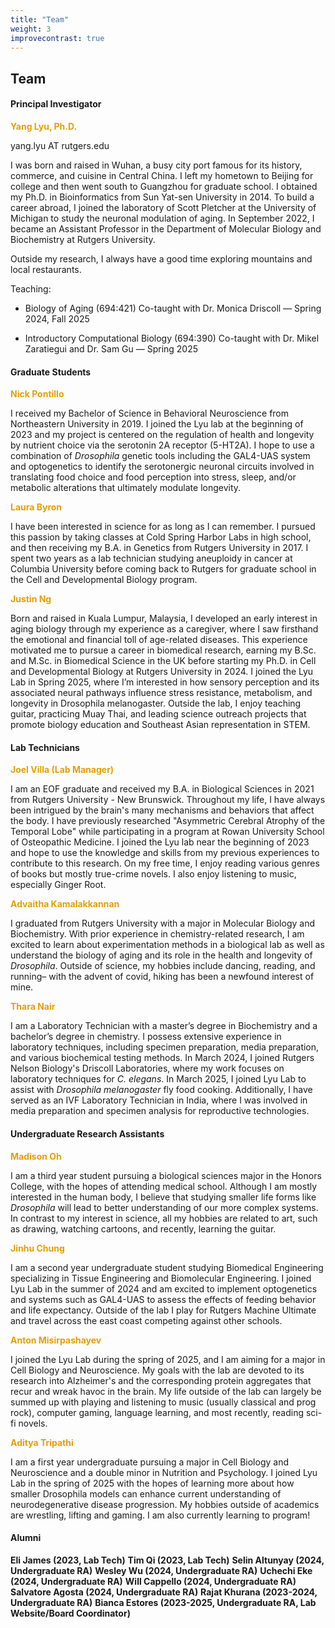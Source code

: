 ```yaml
---
title: "Team"
weight: 3
improvecontrast: true
---
```



## Team

#### Principal Investigator
<span style="color: #e59f05;">**Yang Lyu, Ph.D.**</span>

yang.lyu AT rutgers.edu

I was born and raised in Wuhan, a busy city port famous for its history, commerce, and cuisine in Central China. I left my hometown to Beijing for college and then went south to Guangzhou for graduate school. I obtained my Ph.D. in Bioinformatics from Sun Yat-sen University in 2014. To build a career abroad, I joined the laboratory of Scott Pletcher at the University of Michigan to study the neuronal modulation of aging. In September 2022, I became an Assistant Professor in the Department of Molecular Biology and Biochemistry at Rutgers University. 

Outside my research, I always have a good time exploring mountains and local restaurants.

Teaching: 

+ Biology of Aging (694:421) Co-taught with Dr. Monica Driscoll — Spring 2024, Fall 2025
  
+ Introductory Computational Biology (694:390) Co-taught with Dr. Mikel Zaratiegui and Dr. Sam Gu — Spring 2025



#### Graduate Students

<span style="color: #e59f05;">**Nick Pontillo**</span>

I received my Bachelor of Science in Behavioral Neuroscience from Northeastern University in 2019. I joined the Lyu lab at the beginning of 2023 and my project is centered on the regulation of health and longevity by nutrient choice via the serotonin 2A receptor (5-HT2A). I hope to use a combination of *Drosophila* genetic tools including the GAL4-UAS system and optogenetics to identify the serotonergic neuronal circuits involved in translating food choice and food perception into stress, sleep, and/or metabolic alterations that ultimately modulate longevity.

<span style="color: #e59f05;">**Laura Byron**</span>

I have been interested in science for as long as I can remember. I pursued this passion by taking classes at Cold Spring Harbor Labs in high school, and then receiving my B.A. in Genetics from Rutgers University in 2017. I spent two years as a lab technician studying aneuploidy in cancer at Columbia University before coming back to Rutgers for graduate school in the Cell and Developmental Biology program.

<span style="color: #e59f05;">**Justin Ng**</span>

Born and raised in Kuala Lumpur, Malaysia, I developed an early interest in aging biology through my experience as a caregiver, where I saw firsthand the emotional and financial toll of age-related diseases. This experience motivated me to pursue a career in biomedical research, earning my B.Sc. and M.Sc. in Biomedical Science in the UK before starting my Ph.D. in Cell and Developmental Biology at Rutgers University in 2024. I joined the Lyu Lab in Spring 2025, where I’m interested in how sensory perception and its associated neural pathways influence stress resistance, metabolism, and longevity in Drosophila melanogaster. Outside the lab, I enjoy teaching guitar, practicing Muay Thai, and leading science outreach projects that promote biology education and Southeast Asian representation in STEM.

#### Lab Technicians

<span style="color: #e59f05;">**Joel Villa (Lab Manager)**</span>

I am an EOF graduate and received my B.A. in Biological Sciences in 2021 from Rutgers University - New Brunswick. Throughout my life, I have always been intrigued by the brain's many mechanisms and behaviors that affect the body. I have previously researched "Asymmetric Cerebral Atrophy of the Temporal Lobe" while participating in a program at Rowan University School of Osteopathic Medicine. I joined the Lyu lab near the beginning of 2023 and hope to use the knowledge and skills from my previous experiences to contribute to this research. On my free time, I enjoy reading various genres of books but mostly true-crime novels. I also enjoy listening to music, especially Ginger Root.

<span style="color: #e59f05;">**Advaitha Kamalakkannan**</span>

I graduated from Rutgers University with a major in Molecular Biology and Biochemistry. With prior experience in chemistry-related research, I am excited to learn about experimentation methods in a biological lab as well as understand the biology of aging and its role in the health and longevity of *Drosophila*. Outside of science, my hobbies include dancing, reading, and running– with the advent of covid, hiking has been a newfound interest of mine.

<span style="color: #e59f05;">**Thara Nair**</span>

I am a Laboratory Technician with a master’s degree in Biochemistry and a bachelor’s degree in chemistry. I possess extensive experience in laboratory techniques, including specimen preparation, media preparation, and various biochemical testing methods. In March 2024, I joined Rutgers Nelson Biology's Driscoll Laboratories, where my work focuses on laboratory techniques for *C. elegans*. In March 2025, I joined Lyu Lab to assist with *Drosophila melanogaster* fly food cooking. Additionally, I have served as an IVF Laboratory Technician in India, where I was involved in media preparation and specimen analysis for reproductive technologies.

#### Undergraduate Research Assistants

<span style="color: #e59f05;">**Madison Oh**</span>

I am a third year student pursuing a biological sciences major in the Honors College, with the hopes of attending medical school. Although I am mostly interested in the human body, I believe that studying smaller life forms like *Drosophila* will lead to better understanding of our more complex systems. In contrast to my interest in science, all my hobbies are related to art, such as drawing, watching cartoons, and recently, learning the guitar.

<span style="color: #e59f05;">**Jinhu Chung**</span>

I am a second year undergraduate student studying Biomedical Engineering specializing in Tissue Engineering and Biomolecular Engineering. I joined Lyu Lab in the summer of 2024 and am excited to implement optogenetics and systems such as GAL4-UAS to assess the effects of feeding behavior and life expectancy. Outside of the lab I play for Rutgers Machine Ultimate and travel across the east coast competing against other schools.

<span style="color: #e59f05;">**Anton Misirpashayev**</span>

I joined the Lyu Lab during the spring of 2025, and I am aiming for a major in Cell Biology and Neuroscience. My goals with the lab are devoted to its research into Alzheimer's and the corresponding protein aggregates that recur and wreak havoc in the brain. My life outside of the lab can largely be summed up with playing and listening to music (usually classical and prog rock), computer gaming, language learning, and most recently, reading sci-fi novels.

<span style="color: #e59f05;">**Aditya Tripathi**</span>

I am a first year undergraduate pursuing a major in Cell Biology and Neuroscience and a double minor in Nutrition and Psychology. I joined Lyu Lab in the spring of 2025 with the hopes of learning more about how smaller Drosophila models can enhance current understanding of neurodegenerative disease progression. My hobbies outside of academics are wrestling, lifting and gaming. I am also currently learning to program!

#### Alumni

**Eli James (2023, Lab Tech)**
**Tim Qi (2023, Lab Tech)**
**Selin Altunyay (2024, Undergraduate RA)**
**Wesley Wu (2024, Undergraduate RA)**
**Uchechi Eke (2024, Undergraduate RA)**
**Will Cappello (2024, Undergraduate RA)**
**Salvatore Agosta (2024, Undergraduate RA)**
**Rajat Khurana (2023-2024, Undergraduate RA)**
**Bianca Estores (2023-2025, Undergraduate RA, Lab Website/Board Coordinator)**
